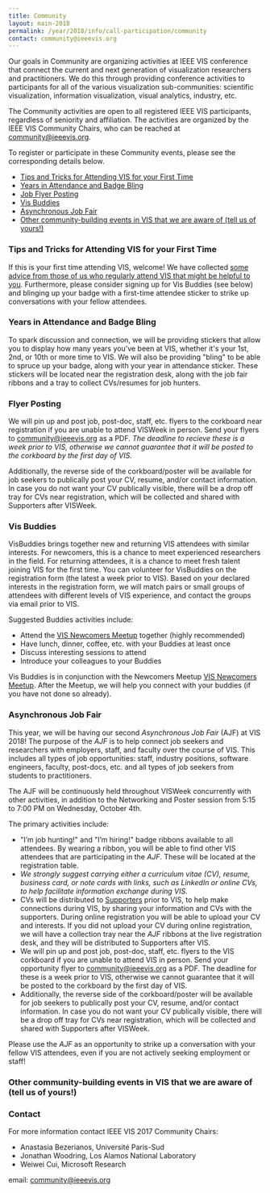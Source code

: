 ```yaml
---
title: Community
layout: main-2018
permalink: /year/2018/info/call-participation/community
contact: community@ieeevis.org
---
```


Our goals in Community are organizing activities at IEEE VIS conference that connect the current and next generation of visualization researchers and practitioners. We do this through providing conference activities to participants for all of the various visualization sub-communities: scientific visualization, information visualization, visual analytics, industry, etc. 

The Community activities are open to all registered IEEE VIS participants, regardless of seniority and affiliation. The activities are organized by the IEEE VIS Community Chairs, who can be reached at [community@ieeevis.org](community@ieeevis.org).

To register or participate in these Community events, please see the corresponding details below.
* [Tips and Tricks for Attending VIS for your First Time](#tips)
* [Years in Attendance and Badge Bling](#years)
* [Job Flyer Posting](#job-flyers)
* [Vis Buddies](#visbuddies)
* [Asynchronous Job Fair](#ajf)
* [Other community-building events in VIS that we are aware of (tell us of yours!)](#other-events)


### <a name="tips"></a> Tips and Tricks for Attending VIS for your First Time

If this is your first time attending VIS, welcome! We have collected
[some advice from those of us who regularly attend VIS that might be
helpful to you](https://docs.google.com/document/d/1ot7JHpXcfOMYZuUw0fl4_PghImxHogCrGgPm61CBMx4/edit?usp=sharing).
Furthermore, please consider signing up for Vis Buddies (see below)
and blinging up your badge with a first-time attendee sticker to strike
up conversations with your fellow attendees.

### <a name="years"></a> Years in Attendance and Badge Bling

To spark discussion and connection, we will be providing stickers that allow
you to display how many years you've been at VIS, whether it's your 1st, 2nd,
or 10th or more time to VIS. We will also be providing "bling" to be able to spruce
up your badge, along with your year in attendance sticker. These stickers will be 
located near the registration desk, along with the job fair ribbons and a tray to 
collect CVs/resumes for job hunters.

### <a name="job-flyers"></a>Flyer Posting

We will pin up and post job, post-doc, staff, etc. flyers to the corkboard 
near registration if you are unable to attend VISWeek in person. Send your 
flyers to [community@ieeevis.org](mailto:community@ieeevis.org) as a PDF. 
*The deadline to recieve these is a week prior to VIS, otherwise we cannot 
guarantee that it will be posted to the corkboard by the first day of VIS.*

Additionally, the reverse side of the corkboard/poster will be available
for job seekers to publically post your CV, resume, and/or contact information.
In case you do not want your CV publically visible, there will be a drop off
tray for CVs near registration, which will be collected and shared with Supporters
after VISWeek.

### <a name="visbuddies"></a>Vis Buddies

VisBuddies brings together new and returning VIS attendees with similar interests. For newcomers, this is a chance to meet experienced researchers in the field. For returning attendees, it is a chance to meet fresh talent joining VIS for the first time. You can volunteer for VisBuddies on the registration form (the latest a week prior to VIS). Based on your declared interests in the registration form, we will match pairs or small groups of attendees with different levels of VIS experience, and contact the groups via email prior to VIS.

Suggested Buddies activities include:

* Attend the [VIS Newcomers Meetup](/year/2018/info/meetups#vis-newcomers) together (highly recommended)
* Have lunch, dinner, coffee, etc. with your Buddies at least once
* Discuss interesting sessions to attend
* Introduce your colleagues to your Buddies

Vis Buddies is in conjunction with the Newcomers Meetup [VIS Newcomers Meetup](/year/2018/info/meetups#vis-newcomers). After the Meetup, we will help you connect with your buddies (if you have not done so already). 

### <a name="ajf"></a>Asynchronous Job Fair

This year, we will be having our second *Asynchronous Job Fair* (AJF) at VIS
2018! The purpose of the *AJF* is to help connect job seekers and researchers
with employers, staff, and faculty over the course of VIS. This includes all
types of job opportunities: staff, industry positions, software engineers,
faculty, post-docs, etc. and all types of job seekers from students to
practitioners. 

The AJF will be continuously held throughout VISWeek concurrently with other 
activities, in addition to the Networking and Poster session from 5:15 to 7:00 PM
on Wednesday, October 4th.

The primary activities include: 

- "I’m job hunting!" and "I’m hiring!" badge ribbons available to all attendees. 
By wearing a ribbon, you will be able to find other VIS attendees that are
participating in the *AJF*. These will be located at the registration table. 
- *We strongly suggest carrying either a curriculum vitae (CV), resume, 
business card, or note cards with links, such as LinkedIn or online CVs, to 
help facilitate information exchange during VIS.* 
- CVs will be distributed to [Supporters](/year/2017/info/exhibition/supporters-and-exhibition) 
prior to VIS, to help make connections during VIS, by sharing your information and CVs with the 
supporters. During online registration you will be able to upload your CV and
interests. If you did not upload your CV during online registration, we will
have a collection tray near the *AJF* ribbons at the live registration desk,
and they will be distributed to Supporters after VIS.  
- We will pin up and post job, post-doc, staff, etc. flyers to the VIS 
corkboard if you are unable to attend VIS in person. Send your opportunity 
flyer to [community@ieeevis.org](mailto:community@ieeevis.org) as a PDF. 
The deadline for these is a week prior to VIS, otherwise we cannot guarantee 
that it will be posted to the corkboard by the first day of VIS.  
- Additionally, the reverse side of the corkboard/poster will be available
for job seekers to publically post your CV, resume, and/or contact information.
In case you do not want your CV publically visible, there will be a drop off
tray for CVs near registration, which will be collected and shared with Supporters
after VISWeek.

Please use the *AJF* as an opportunity to strike up a conversation with
your fellow VIS attendees, even if you are not actively seeking employment or
staff!

### <a name="other-events"></a> Other community-building events in VIS that we are aware of (tell us of yours!)

### Contact

For more information contact IEEE VIS 2017 Community Chairs:

* Anastasia Bezerianos, Université Paris-Sud
* Jonathan Woodring, Los Alamos National Laboratory
* Weiwei Cui, Microsoft Research

email: [community@ieeevis.org](community@ieeevis.org)
